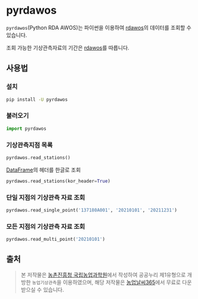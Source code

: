 # pyrdawos

`pyrdawos`(Python RDA AWOS)는 파이썬을 이용하여 [rdawos](https://github.com/yanghjep/rdawos)의 데이터를 조회할 수 있습니다.

조회 가능한 기상관측자료의 기간은 [rdawos](https://github.com/yanghjep/rdawos)를 따릅니다.

## 사용법

### 설치

```bash
pip install -U pyrdawos
```

### 불러오기

```python
import pyrdawos
```

### 기상관측지점 목록

```python
pyrdawos.read_stations()
```

[DataFrame](https://pandas.pydata.org/docs/reference/api/pandas.DataFrame.html)의 헤더를 한글로 조회

```python
pyrdawos.read_stations(kor_header=True)
```

### 단일 지점의 기상관측 자료 조회

```python
pyrdawos.read_single_point('137180A001', '20210101', '20211231')
```

### 모든 지점의 기상관측 자료 조회

```python
pyrdawos.read_multi_point('20210101')
```

## 출처

> 본 저작물은 [농촌진흥청 국립농업과학원](https://www.naas.go.kr/)에서 작성하여 공공누리 제1유형으로 개방한 `농업기상관측`을 이용하였으며,
해당 저작물은 [농업날씨365](https://weather.rda.go.kr/)에서 무료로 다운받으실 수 있습니다.
